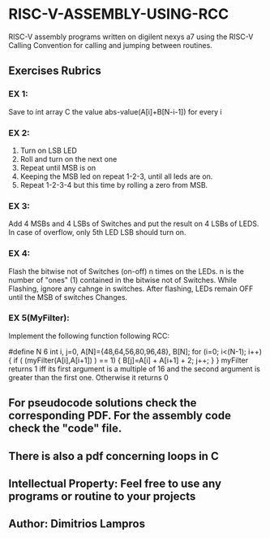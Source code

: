 # RISC-V-ASSEMBLY-USING-RCC
RISC-V assembly programs written on digilent nexys a7 using the RISC-V Calling Convention for calling and jumping between routines.


## Exercises Rubrics 

### EX 1: 
Save to int array C the value abs-value(A[i]+B[N-i-1]) for every i 

### EX 2:
1. Turn on LSB LED
2. Roll and turn on the next one
3. Repeat until MSB is on
4. Keeping the MSB led on repeat 1-2-3, until all leds are on.
5. Repeat 1-2-3-4 but this time by rolling a zero from MSB.

### EX 3:
Add 4 MSBs and 4 LSBs of Switches and put the result on 4 LSBs of LEDS. In case of overflow, only 5th LED LSB should turn on.

### EX 4:
Flash the bitwise not of Switches (on-off) n times on the LEDs. n is the number of "ones" (1) contained in the bitwise not of Switches.
While Flashing, ignore any cahnge in switches. After flashing, LEDs remain OFF until the MSB of switches Changes.

### EX 5(MyFilter):
Implement the following function following RCC:


#define N 6
int i, j=0, A[N]={48,64,56,80,96,48}, B[N];
for (i=0; i<(N-1); i++) {
  if ( (myFilter(A[i],A[i+1]) ) == 1) {
    B[j]=A[i] + A[i+1] + 2;
    j++;
    }
}
myFilter returns 1 iff its first argument is a multiple of 16 and the second argument is greater than the first one. Otherwise it returns 0
  
## For pseudocode solutions check the corresponding PDF. For the assembly code check the "code" file.  

## There is also a pdf concerning loops in C

## Intellectual Property: Feel free to use any programs or routine to your projects

## Author: Dimitrios Lampros
